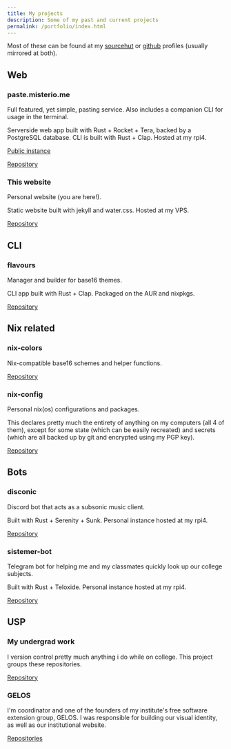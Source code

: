 ```yaml
---
title: My projects
description: Some of my past and current projects
permalink: /portfolio/index.html
---
```


Most of these can be found at my [sourcehut](https://sr.ht/~misterio) or [github](https://github.com/misterio77) profiles (usually mirrored at both).

## Web

### paste.misterio.me
Full featured, yet simple, pasting service. Also includes a companion CLI for usage in the terminal.

Serverside web app built with Rust + Rocket + Tera, backed by a PostgreSQL database. CLI is built with Rust + Clap. Hosted at my rpi4.

[Public instance](https://paste.misterio.me)

[Repository](https://sr.ht/~misterio/paste.misterio.me)

### This website
Personal website (you are here!).

Static website built with jekyll and water.css. Hosted at my VPS.

[Repository](https://sr.ht/~misterio/website)

## CLI

### flavours
Manager and builder for base16 themes.

CLI app built with Rust + Clap. Packaged on the AUR and nixpkgs.

[Repository](https://github.com/misterio77/flavours)

## Nix related

### nix-colors
Nix-compatible base16 schemes and helper functions.

[Repository](https://github.com/misterio77/nix-colors)

### nix-config
Personal nix(os) configurations and packages.

This declares pretty much the entirety of anything on my computers (all 4 of them), except for some state (which can be easily recreated) and secrets (which are all backed up by git and encrypted using my PGP key).

[Repository](https://sr.ht/~misterio/nix-config)

## Bots

### disconic
Discord bot that acts as a subsonic music client.

Built with Rust + Serenity + Sunk. Personal instance hosted at my rpi4.

[Repository](https://sr.ht/~misterio/disconic)

### sistemer-bot
Telegram bot for helping me and my classmates quickly look up our college subjects.

Built with Rust + Teloxide. Personal instance hosted at my rpi4.

[Repository](https://github.com/misterio77/sistemer-bot)

## USP

### My undergrad work
I version control pretty much anything i do while on college. This project groups these repositories.

[Repository](https://sr.ht/~misterio/bsi)

### GELOS
I'm coordinator and one of the founders of my institute's free software extension group, GELOS. I was responsible for building our visual identity, as well as our institutional website.

[Repositories](https://gitlab.com/gelos-usp)
